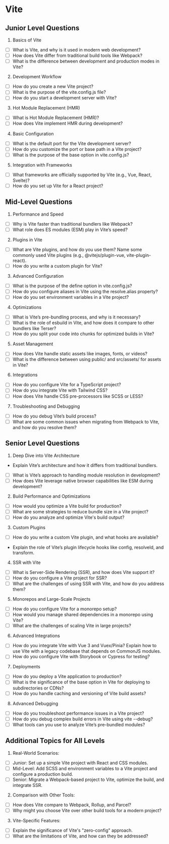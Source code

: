 # Vite

## Junior Level Questions

1. Basics of Vite
- [ ] What is Vite, and why is it used in modern web development?
- [ ] How does Vite differ from traditional build tools like Webpack?
- [ ] What is the difference between development and production modes in Vite?

2. Development Workflow
- [ ] How do you create a new Vite project?
- [ ] What is the purpose of the vite.config.js file?
- [ ] How do you start a development server with Vite?

3. Hot Module Replacement (HMR)
- [ ] What is Hot Module Replacement (HMR)?
- [ ] How does Vite implement HMR during development?

4. Basic Configuration
- [ ] What is the default port for the Vite development server?
- [ ] How do you customize the port or base path in a Vite project?
- [ ] What is the purpose of the base option in vite.config.js?

5. Integration with Frameworks
- [ ] What frameworks are officially supported by Vite (e.g., Vue, React, Svelte)?
- [ ] How do you set up Vite for a React project?

## Mid-Level Questions

1. Performance and Speed
- [ ] Why is Vite faster than traditional bundlers like Webpack?
- [ ] What role does ES modules (ESM) play in Vite’s speed?

2. Plugins in Vite
- [ ] What are Vite plugins, and how do you use them?
Name some commonly used Vite plugins (e.g., @vitejs/plugin-vue, vite-plugin-react).
- [ ] How do you write a custom plugin for Vite?

3. Advanced Configuration
- [ ] What is the purpose of the define option in vite.config.js?
- [ ] How do you configure aliases in Vite using the resolve.alias property?
- [ ] How do you set environment variables in a Vite project?

4. Optimizations
- [ ] What is Vite’s pre-bundling process, and why is it necessary?
- [ ] What is the role of esbuild in Vite, and how does it compare to other bundlers like Terser?
- [ ] How do you split your code into chunks for optimized builds in Vite?

5. Asset Management
- [ ] How does Vite handle static assets like images, fonts, or videos?
- [ ] What is the difference between using public/ and src/assets/ for assets in Vite?

6. Integrations
- [ ] How do you configure Vite for a TypeScript project?
- [ ] How do you integrate Vite with Tailwind CSS?
- [ ] How does Vite handle CSS pre-processors like SCSS or LESS?

7. Troubleshooting and Debugging
- [ ] How do you debug Vite’s build process?
- [ ] What are some common issues when migrating from Webpack to Vite, and how do you resolve them?

## Senior Level Questions

1. Deep Dive into Vite Architecture
- Explain Vite’s architecture and how it differs from traditional bundlers.
- [ ] What is Vite’s approach to handling module resolution in development?
- [ ] How does Vite leverage native browser capabilities like ESM during development?

2. Build Performance and Optimizations
- [ ] How would you optimize a Vite build for production?
- [ ] What are some strategies to reduce bundle size in a Vite project?
- [ ] How do you analyze and optimize Vite's build output?

3. Custom Plugins
- [ ] How do you write a custom Vite plugin, and what hooks are available?
- Explain the role of Vite’s plugin lifecycle hooks like config, resolveId, and transform.

4. SSR with Vite
- [ ] What is Server-Side Rendering (SSR), and how does Vite support it?
- [ ] How do you configure a Vite project for SSR?
- [ ] What are the challenges of using SSR with Vite, and how do you address them?

5. Monorepos and Large-Scale Projects
- [ ] How do you configure Vite for a monorepo setup?
- [ ] How would you manage shared dependencies in a monorepo using Vite?
- [ ] What are the challenges of scaling Vite in large projects?

6. Advanced Integrations
- [ ] How do you integrate Vite with Vue 3 and Vuex/Pinia?
Explain how to use Vite with a legacy codebase that depends on CommonJS modules.
- [ ] How do you configure Vite with Storybook or Cypress for testing?

7. Deployments
- [ ] How do you deploy a Vite application to production?
- [ ] What is the significance of the base option in Vite for deploying to subdirectories or CDNs?
- [ ] How do you handle caching and versioning of Vite build assets?

8. Advanced Debugging
- [ ] How do you troubleshoot performance issues in a Vite project?
- [ ] How do you debug complex build errors in Vite using vite --debug?
- [ ] What tools can you use to analyze Vite’s pre-bundled modules?

## Additional Topics for All Levels

1. Real-World Scenarios:
- [ ] Junior: Set up a simple Vite project with React and CSS modules.
- [ ] Mid-Level: Add SCSS and environment variables to a Vite project and configure a production build.
- [ ] Senior: Migrate a Webpack-based project to Vite, optimize the build, and integrate SSR.

2. Comparison with Other Tools:
- [ ] How does Vite compare to Webpack, Rollup, and Parcel?
- [ ] Why might you choose Vite over other build tools for a modern project?

3. Vite-Specific Features:
- [ ] Explain the significance of Vite's "zero-config" approach.
- [ ] What are the limitations of Vite, and how can they be addressed?